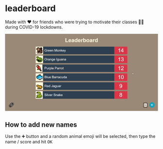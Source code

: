 # leaderboard

Made with ❤️ for friends who were trying to motivate their classes 🧑‍🏫 during COVID-19 lockdowns.

![overview](/README/overview.gif)

## How to add new names

Use the <kbd>➕</kbd> button and a random animal emoji will be selected, then type the name / score and hit <kbd>OK</kbd>
